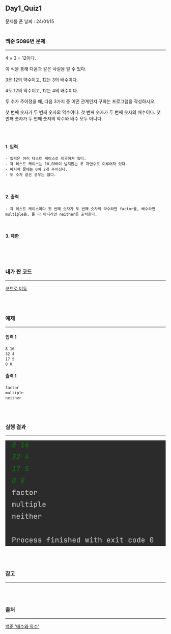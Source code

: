 ## Day1_Quiz1
문제를 푼 날짜 : 24/01/15
<br />
<br />

### 백준 5086번 문제
---
4 × 3 = 12이다.

이 식을 통해 다음과 같은 사실을 알 수 있다.

3은 12의 약수이고, 12는 3의 배수이다.

4도 12의 약수이고, 12는 4의 배수이다.

두 수가 주어졌을 때, 다음 3가지 중 어떤 관계인지 구하는 프로그램을 작성하시오.

첫 번째 숫자가 두 번째 숫자의 약수이다.
첫 번째 숫자가 두 번째 숫자의 배수이다.
첫 번째 숫자가 두 번째 숫자의 약수와 배수 모두 아니다.

<br />
<br />

#### 1. 입력
```
- 입력은 여러 테스트 케이스로 이루어져 있다. 
- 각 테스트 케이스는 10,000이 넘지않는 두 자연수로 이루어져 있다. 
- 마지막 줄에는 0이 2개 주어진다. 
- 두 수가 같은 경우는 없다.
```


<br />

#### 2. 출력
```
- 각 테스트 케이스마다 첫 번째 숫자가 두 번째 숫자의 약수라면 factor를, 배수라면 multiple을, 둘 다 아니라면 neither를 출력한다.
```
<br />

#### 3. 제한
```
```

<br />
<br />

### 내가 짠 코드
---
[코드로 이동](/algorithm-study-project/src/w7/d1/MultiplesAndApprox.java)

<br />
<br />


### 예제
---
#### 입력 1
```
8 16
32 4
17 5
0 0
```
#### 출력 1
```
factor
multiple
neither
```

<br />
<br />



### 실행 결과
---
![images-001](/W7/images/d1_q5086.png)

<br />
<br />

### 참고
---


<br />
<br />

### 출처
---
[백준 '배수와 약수'](https://www.acmicpc.net/problem/5086)
